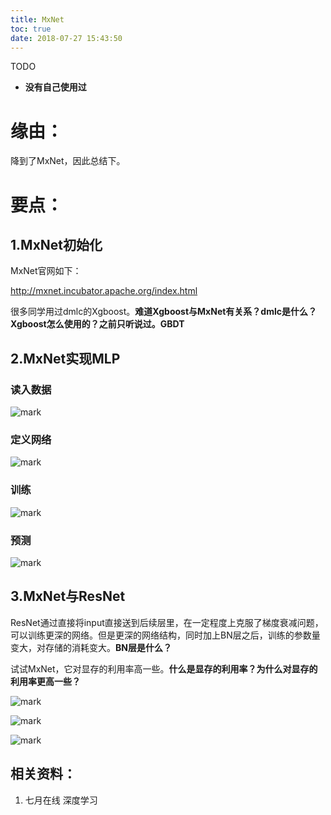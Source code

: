 ```yaml
---
title: MxNet
toc: true
date: 2018-07-27 15:43:50
---
```



TODO

- **没有自己使用过**




# 缘由：


降到了MxNet，因此总结下。


# 要点：




## 1.MxNet初始化


MxNet官网如下：

http://mxnet.incubator.apache.org/index.html

很多同学用过dmlc的Xgboost。**难道Xgboost与MxNet有关系？dmlc是什么？Xgboost怎么使用的？之前只听说过。GBDT**


## 2.MxNet实现MLP




### 读入数据




![mark](http://pacdb2bfr.bkt.clouddn.com/blog/image/180727/IfCd4G68iE.png?imageslim)




### 定义网络

![mark](http://pacdb2bfr.bkt.clouddn.com/blog/image/180727/Eh47G8LFJK.png?imageslim)

### 训练

![mark](http://pacdb2bfr.bkt.clouddn.com/blog/image/180727/K8mfl2ag5g.png?imageslim)




### 预测




![mark](http://pacdb2bfr.bkt.clouddn.com/blog/image/180727/c7lHH00maH.png?imageslim)




## 3.MxNet与ResNet


ResNet通过直接将input直接送到后续层里，在一定程度上克服了梯度衰减问题，可以训练更深的网络。但是更深的网络结构，同时加上BN层之后，训练的参数量变大，对存储的消耗变大。**BN层是什么？**

试试MxNet，它对显存的利用率高一些。**什么是显存的利用率？为什么对显存的利用率更高一些？**


![mark](http://pacdb2bfr.bkt.clouddn.com/blog/image/180727/74dJe0lC0G.png?imageslim)



![mark](http://pacdb2bfr.bkt.clouddn.com/blog/image/180727/7A5cIfL1iL.png?imageslim)



![mark](http://pacdb2bfr.bkt.clouddn.com/blog/image/180727/8CJK9Jd469.png?imageslim)








## 相关资料：

1. 七月在线 深度学习
